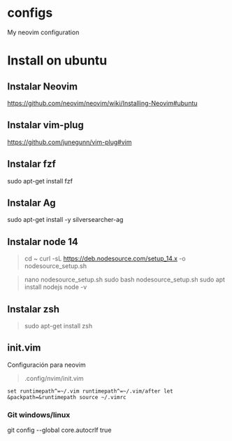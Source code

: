 # configs
My neovim configuration

# Install on ubuntu

## Instalar Neovim
https://github.com/neovim/neovim/wiki/Installing-Neovim#ubuntu

## Instalar vim-plug
https://github.com/junegunn/vim-plug#vim

## Instalar fzf
sudo apt-get install fzf

## Instalar Ag
sudo apt-get install -y silversearcher-ag

## Instalar node 14
> cd ~
> curl -sL https://deb.nodesource.com/setup_14.x -o nodesource_setup.sh

> nano nodesource_setup.sh
> sudo bash nodesource_setup.sh
> sudo apt install nodejs
> node -v

## Instalar zsh
> sudo apt-get install zsh

## init.vim

Configuración para neovim 
> .config/nvim/init.vim

`
set runtimepath^=~/.vim runtimepath^=~/.vim/after
let &packpath=&runtimepath
source ~/.vimrc
`
### Git windows/linux
git config --global core.autocrlf true
